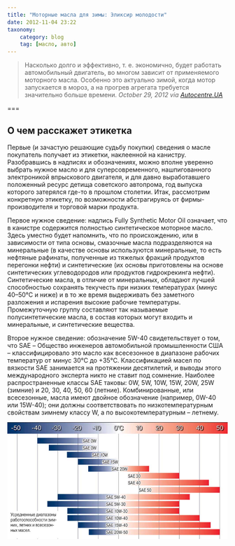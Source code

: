 ```yaml
---
title: "Моторные масла для зимы: Эликсир молодости"
date: 2012-11-04 23:22
taxonomy:
    category: blog
    tag: [масло, авто]
---
```


> Насколько долго и эффективно, т. е. экономично, будет работать автомобильный двигатель, во многом зависит от применяемого моторного масла. Особенно это актуально зимой, когда мотор запускается в мороз, а на прогрев агрегата требуется значительно больше времени.
> <cite>October 29, 2012 via [Autocentre.UA](http://goo.gl/Wv7qe)</cite>

===

## О чем расскажет этикетка

Первые (и зачастую решающие судьбу покупки) сведения о масле покупатель получает из этикетки, наклеенной на канистру. Разобравшись в надписях и обозначениях, можно вполне уверенно выбрать нужное масло и для суперсовременного, нашпигованного электроникой впрыскового двигателя, и для давно выработавшего положенный ресурс детища советского автопрома, год выпуска которого затерялся где-то в прошлом столетии. Итак, рассмотрим конкретную этикетку, по возможности абстрагируясь от фирмы-производителя и торговой марки продукта.

Первое нужное сведение: надпись Fully Synthetic Motor Oil означает, что в канистре содержится полностью синтетическое моторное масло. Здесь уместно будет напомнить, что по происхождению, или в зависимости от типа основы, смазочные масла подразделяются на минеральные (в качестве основы используются минеральные, то есть нефтяные рафинаты, полученные из тяжелых фракций продуктов перегонки нефти) и синтетические (их основы приготовлены на основе синтетических углеводородов или продуктов гидрокрекинга нефти). Синтетические масла, в отличие от минеральных, обладают лучшей способностью сохранять текучесть при низких температурах (минус 40–50°С и ниже) и в то же время выдерживать без заметного разложения и испарения высокие рабочие температуры. Промежуточную группу составляют так называемые полусинтетические масла, в состав которых могут входить и минеральные, и синтетические вещества.

Второе нужное сведение: обозначение 5W-40 свидетельствует о том, что SAE – Общество инженеров автомобильной промышленности США – классифицировало это масло как всесезонное в диапазоне рабочих температур от минус 30°С до +35°С. Классификацией масел по вязкости SAE занимается на протяжении десятилетий, и выводы этого международного эксперта никто не ставит под сомнение. Наиболее распространенные классы SAE таковы: 0W, 5W, 10W, 15W, 20W, 25W (зимние) и 20, 30, 40, 50, 60 (летние). Комбинированные, или всесезонные, масла имеют двойное обозначение (например, 0W-40 или 15W-40); они должны соответствовать по низкотемпературным свойствам зимнему классу W, а по высокотемпературным – летнему.

![Усредненные диапазоны работоспособности зимних, летних и всесезонных масел](masla.jpg?lightbox&resize=400,200)